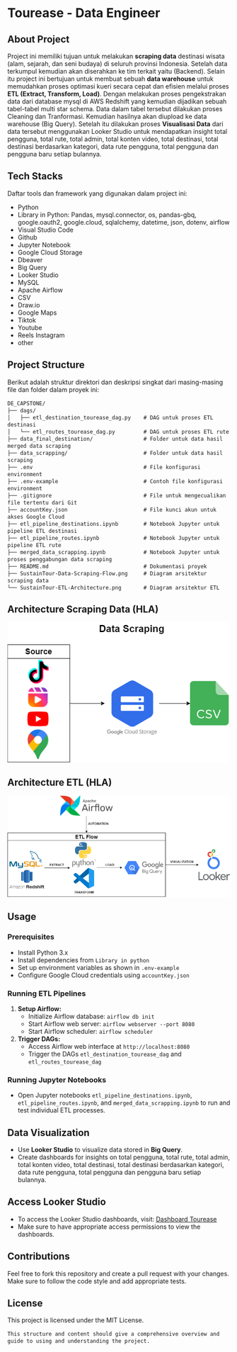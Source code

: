 # Tourease - Data Engineer

## About Project
Project ini memiliki tujuan untuk melakukan **scraping data** destinasi wisata (alam, sejarah, dan seni budaya) di seluruh provinsi Indonesia. Setelah data terkumpul kemudian akan diserahkan ke tim terkait yaitu (Backend). Selain itu project ini bertujuan untuk membuat sebuah **data warehouse** untuk memudahkan proses optimasi kueri secara cepat dan efisien melalui proses **ETL (Extract, Transform, Load)**. Dengan melakukan proses pengekstrakan data dari database mysql di AWS Redshift yang kemudian dijadikan sebuah tabel-tabel multi star schema. Data dalam tabel tersebut dilakukan proses Cleaning dan Tranformasi. Kemudian hasilnya akan diupload ke data warehouse (Big Query). Setelah itu dilakukan proses **Visualisasi Data** dari data tersebut menggunakan Looker Studio untuk mendapatkan insight total pengguna, total rute, total admin, total konten video, total destinasi, total destinasi berdasarkan kategori, data rute pengguna, total pengguna dan pengguna baru setiap bulannya.

## Tech Stacks
Daftar tools dan framework yang digunakan dalam project ini:
- Python
- Library in Python: Pandas, mysql.connector, os, pandas-gbq, google.oauth2, google.cloud, sqlalchemy, datetime, json, dotenv, airflow
- Visual Studio Code
- Github
- Jupyter Notebook
- Google Cloud Storage
- Dbeaver
- Big Query
- Looker Studio
- MySQL
- Apache Airflow
- CSV
- Draw.io
- Google Maps
- Tiktok
- Youtube
- Reels Instagram
- other

## Project Structure
Berikut adalah struktur direktori dan deskripsi singkat dari masing-masing file dan folder dalam proyek ini:

```plaintext
DE_CAPSTONE/
├── dags/
│   ├── etl_destination_tourease_dag.py    # DAG untuk proses ETL destinasi
│   └── etl_routes_tourease_dag.py         # DAG untuk proses ETL rute
├── data_final_destination/                # Folder untuk data hasil merged data scraping
├── data_scrapping/                        # Folder untuk data hasil scraping
├── .env                                   # File konfigurasi environment
├── .env-example                           # Contoh file konfigurasi environment
├── .gitignore                             # File untuk mengecualikan file tertentu dari Git
├── accountKey.json                        # File kunci akun untuk akses Google Cloud
├── etl_pipeline_destinations.ipynb        # Notebook Jupyter untuk pipeline ETL destinasi
├── etl_pipeline_routes.ipynb              # Notebook Jupyter untuk pipeline ETL rute
├── merged_data_scrapping.ipynb            # Notebook Jupyter untuk proses penggabungan data scraping
├── README.md                              # Dokumentasi proyek
├── SustainTour-Data-Scraping-Flow.png     # Diagram arsitektur scraping data
└── SustainTour-ETL-Architecture.png       # Diagram arsitektur ETL
```

## Architecture Scraping Data (HLA)
 ![Scraping Data Diagram](https://github.com/Capstone-Project-Sustain-Tour-Group-3/de-capstone/blob/main/SustainTour-Data-Scraping-Flow.png?raw=true)

 ## Architecture ETL (HLA)
 ![ETL Diagram](https://github.com/Capstone-Project-Sustain-Tour-Group-3/de-capstone/blob/main/SustainTour-ETL-Architecture.png?raw=true)

 ## Usage
 ### Prerequisites
 - Install Python 3.x
 - Install dependencies from `Library in python`
 - Set up environment variables as shown in `.env-example`
 - Configure Google Cloud credentials using `accountKey.json`

 ### Running ETL Pipelines
 1. **Setup Airflow:**
    - Initialize Airflow database: `airflow db init`
    - Start Airflow web server: `airflow webserver --port 8080`
    - Start Airflow scheduler: `airflow scheduler`
 2. **Trigger DAGs:**
    - Access Airflow web interface at `http://localhost:8080`
    - Trigger the DAGs `etl_destination_tourease_dag` and `etl_routes_tourease_dag`

 ### Running Jupyter Notebooks
 - Open Jupyter notebooks `etl_pipeline_destinations.ipynb`, `etl_pipeline_routes.ipynb`, and `merged_data_scrapping.ipynb` to run and test individual ETL processes.

 ## Data Visualization
 - Use **Looker Studio** to visualize data stored in **Big Query**.
 - Create dashboards for insights on total pengguna, total rute, total admin, total konten video, total destinasi, total destinasi berdasarkan kategori, data rute pengguna, total pengguna dan pengguna baru setiap bulannya.

 ## Access Looker Studio
 - To access the Looker Studio dashboards, visit: [Dashboard Tourease](https://lookerstudio.google.com/reporting/011c2bb3-691e-4480-b5a5-3159830c9676/page/ZTA3D)
 - Make sure to have appropriate access permissions to view the dashboards.

 ## Contributions
 Feel free to fork this repository and create a pull request with your changes. Make sure to follow the code style and add appropriate tests.

 ## License
 This project is licensed under the MIT License.
 ```
 This structure and content should give a comprehensive overview and guide to using and understanding the project.
 ```